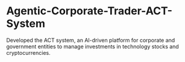 # Agentic-Corporate-Trader-ACT-System
Developed the ACT system, an AI-driven platform for corporate and government entities to manage investments in technology stocks and cryptocurrencies.
